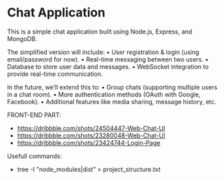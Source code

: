 # Chat Application

This is a simple chat application built using Node.js, Express, and MongoDB.

The simplified version will include:
• User registration & login (using email/password for now).
• Real-time messaging between two users.
• Database to store user data and messages.
• WebSocket integration to provide real-time communication.

In the future, we’ll extend this to:
• Group chats (supporting multiple users in a chat room).
• More authentication methods (OAuth with Google, Facebook).
• Additional features like media sharing, message history, etc.

FRONT-END PART:

- https://dribbble.com/shots/24504447-Web-Chat-UI
- https://dribbble.com/shots/23280048-Web-Chat-UI
- https://dribbble.com/shots/23424744-Login-Page

Usefull commands:

- tree -I "node_modules|dist" > project_structure.txt
